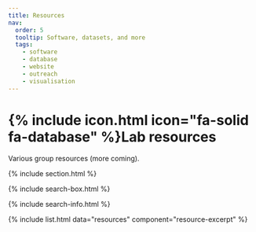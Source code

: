 ```yaml
---
title: Resources
nav:
  order: 5
  tooltip: Software, datasets, and more
  tags: 
    - software
    - database
    - website
    - outreach
    - visualisation
---
```


# {% include icon.html icon="fa-solid fa-database" %}Lab resources

Various group resources (more coming).

{% include section.html %}

{% include search-box.html %}

{% include search-info.html %}

{% include list.html data="resources" component="resource-excerpt" %}
